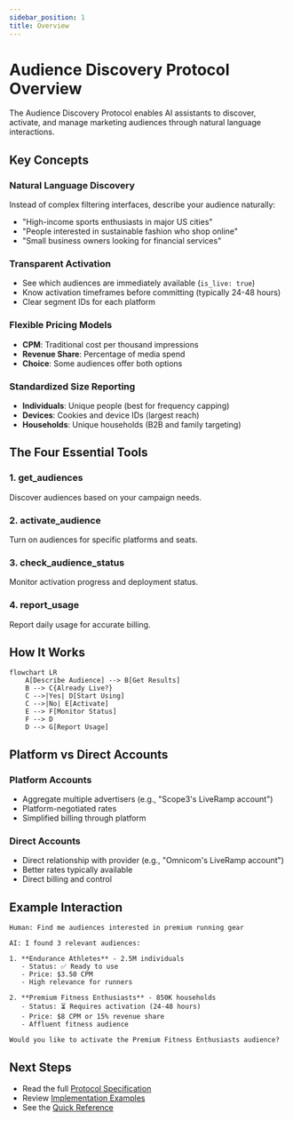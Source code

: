 ```yaml
---
sidebar_position: 1
title: Overview
---
```


# Audience Discovery Protocol Overview

The Audience Discovery Protocol enables AI assistants to discover, activate, and manage marketing audiences through natural language interactions.

## Key Concepts

### Natural Language Discovery
Instead of complex filtering interfaces, describe your audience naturally:
- "High-income sports enthusiasts in major US cities"
- "People interested in sustainable fashion who shop online"
- "Small business owners looking for financial services"

### Transparent Activation
- See which audiences are immediately available (`is_live: true`)
- Know activation timeframes before committing (typically 24-48 hours)
- Clear segment IDs for each platform

### Flexible Pricing Models
- **CPM**: Traditional cost per thousand impressions
- **Revenue Share**: Percentage of media spend
- **Choice**: Some audiences offer both options

### Standardized Size Reporting
- **Individuals**: Unique people (best for frequency capping)
- **Devices**: Cookies and device IDs (largest reach)
- **Households**: Unique households (B2B and family targeting)

## The Four Essential Tools

### 1. get_audiences
Discover audiences based on your campaign needs.

### 2. activate_audience  
Turn on audiences for specific platforms and seats.

### 3. check_audience_status
Monitor activation progress and deployment status.

### 4. report_usage
Report daily usage for accurate billing.

## How It Works

```mermaid
flowchart LR
    A[Describe Audience] --> B[Get Results]
    B --> C{Already Live?}
    C -->|Yes| D[Start Using]
    C -->|No| E[Activate]
    E --> F[Monitor Status]
    F --> D
    D --> G[Report Usage]
```

## Platform vs Direct Accounts

### Platform Accounts
- Aggregate multiple advertisers (e.g., "Scope3's LiveRamp account")
- Platform-negotiated rates
- Simplified billing through platform

### Direct Accounts
- Direct relationship with provider (e.g., "Omnicom's LiveRamp account")
- Better rates typically available
- Direct billing and control

## Example Interaction

```
Human: Find me audiences interested in premium running gear

AI: I found 3 relevant audiences:

1. **Endurance Athletes** - 2.5M individuals
   - Status: ✅ Ready to use
   - Price: $3.50 CPM
   - High relevance for runners

2. **Premium Fitness Enthusiasts** - 850K households  
   - Status: ⏳ Requires activation (24-48 hours)
   - Price: $8 CPM or 15% revenue share
   - Affluent fitness audience

Would you like to activate the Premium Fitness Enthusiasts audience?
```

## Next Steps

- Read the full [Protocol Specification](./specification)
- Review [Implementation Examples](./examples)
- See the [Quick Reference](./quick-reference)